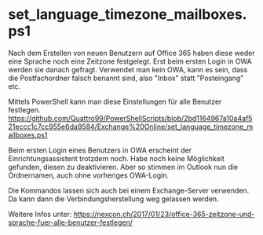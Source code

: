 # set_language_timezone_mailboxes.ps1

Nach dem Erstellen von neuen Benutzern auf Office 365 haben diese weder eine Sprache noch eine Zeitzone festgelegt. Erst beim ersten Login in OWA werden sie danach gefragt. Verwendet man kein OWA, kann es sein, dass die Postfachordner falsch benannt sind, also "Inbox" statt "Posteingang" etc.

Mittels PowerShell kann man diese Einstellungen für alle Benutzer festlegen. https://github.com/Quattro99/PowerShellScripts/blob/2bd1164967a10a4af521eccc1c7cc955e6da9584/Exchange%20Online/set_language_timezone_mailboxes.ps1

Beim ersten Login eines Benutzers in OWA erscheint der Einrichtungsassistent trotzdem noch. Habe noch keine Möglichkeit gefunden, diesen zu deaktivieren. Aber so stimmen im Outlook nun die Ordnernamen, auch ohne vorheriges OWA-Login.

Die Kommandos lassen sich auch bei einem Exchange-Server verwenden. Da kann dann die Verbindungsherstellung weg gelassen werden.

Weitere Infos unter: https://nexcon.ch/2017/01/23/office-365-zeitzone-und-sprache-fuer-alle-benutzer-festlegen/
